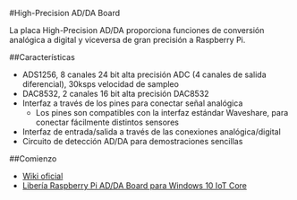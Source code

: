 <!--
---
name: High-Precision AD/DA Board
class: board
type: adc
formfactor: HAT
manufacturer: Waveshare
description: 8 channel Analogue to Digital Converter & 2 channel Digital to Analogue Converter
url: http://www.waveshare.com/High-Precision-AD-DA-Board.htm
schematic: http://www.waveshare.com/wiki/File:High-Precision-AD-DA--Schematic.pdf
buy: http://www.waveshare.com/High-Precision-AD-DA-Board.htm
image: 'waveshare-adda-board.png'
pincount: 40
eeprom: no
power:
  '1':
  '2':
  '4':
  '17':
ground:
  '6':
  '9':
  '14':
  '20':
  '25':
  '30':
  '34':
  '39':
pin:
  '11':
    name: DRDY
    mode: output
    active: low
  '12':
    name: RESET
    mode: output
    active: high
  '13':
    name: PDWN
    mode: input
    active: low
  '15':
    name: CS0
    mode: output
    active: low
  '16':
    name: CS1
    mode: output
    active: low
  '19':
    mode: spi
  '21':
    mode: spi
  '23':
    mode: spi
-->
#High-Precision AD/DA Board

La placa High-Precision AD/DA proporciona funciones de conversión analógica a digital y viceversa de gran precisión a Raspberry Pi.

##Características

- ADS1256, 8 canales 24 bit alta precisión ADC (4 canales de salida diferencial), 30ksps velocidad de sampleo
- DAC8532, 2 canales 16 bit alta precisión DAC8532
- Interfaz a través de los pines para conectar señal analógica
    - Los pines son compatibles con la interfaz estándar Waveshare, para conectar fácilmente distintos sensores
- Interfaz de entrada/salida a través de las conexiones analógica/digital
- Circuito de detección AD/DA para demostraciones sencillas

##Comienzo

- [Wiki oficial](http://www.waveshare.com/wiki/High-Precision_AD/DA_Board)
- [Libería Raspberry Pi AD/DA Board para Windows 10 IoT Core](https://www.hackster.io/laserbrain/raspberry-pi-ad-da-board-library-for-window-10-iot-core-c8cc34 "www.hackster.io")
